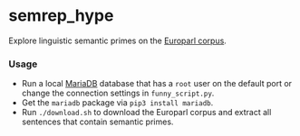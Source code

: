 # semrep_hype

Explore linguistic semantic primes on the [Europarl corpus](https://www.statmt.org/europarl/index.html).

### Usage

* Run a local [MariaDB](https://mariadb.org/) database that has a `root` user on the default port or change the connection settings in `funny_script.py`.
* Get the `mariadb` package via `pip3 install mariadb`.
* Run `./download.sh` to download the Europarl corpus and extract all sentences that contain semantic primes.


